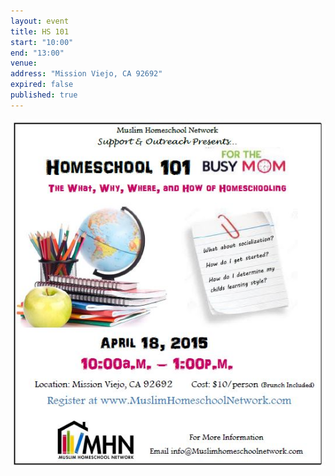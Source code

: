 ```yaml
---
layout: event
title: HS 101
start: "10:00"
end: "13:00"
venue: 
address: "Mission Viejo, CA 92692"
expired: false
published: true
---
```


![](/images/HS101_2015.JPG)

<script type="text/javascript" src="http://form.jotform.us/jsform/50900459119151"></script>
